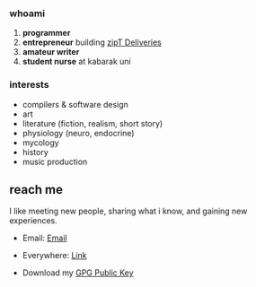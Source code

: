 ### whoami
1. **programmer**
2. **entrepreneur** building [zipT Deliveries](https://ziptdeliveries.com)
3. **amateur writer**
4. **student nurse** at kabarak uni

### interests
- compilers & software design
- art
- literature (fiction, realism, short story)
- physiology (neuro, endocrine)
- mycology
- history
- music production

## reach me
I like meeting new people, sharing what i know, and gaining new experiences.

* Email: [Email](mailto:gitahi109@gmail.com)

* Everywhere: [Link](https://opl.to/gth)

* Download my [GPG Public Key](https://keys.openpgp.org/vks/v1/by-fingerprint/FF74311E208CCA6F4A7C983D828D609612C97714)
